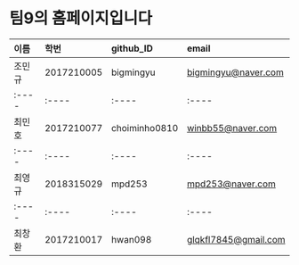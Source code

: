 # 팀9의 홈페이지입니다

|이름|학번|github_ID|email|
|:----|:----|:----|:----|
|조민규|2017210005|bigmingyu|bigmingyu@naver.com|
|:----|:----|:----|:----|
|최민호|2017210077|choiminho0810|winbb55@naver.com|
|:----|:----|:----|:----|
|최영규|2018315029|mpd253|mpd253@naver.com|
|:----|:----|:----|:----|
|최창환|2017210017|hwan098|glqkfl7845@gmail.com|
